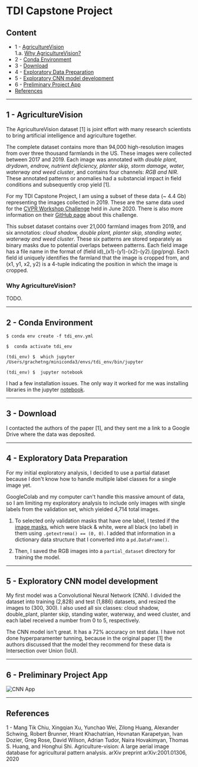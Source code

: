 # TDI Capstone Project

## Content

- 1 - [AgricultureVision](#1---agriculturevision)  
        1.a. [Why AgricultureVision?](#why-agriculturevision?)  
- 2 - [Conda Environment](#2---conda-environment)
- 3 - [Download](#3---download)
- 4 - [Exploratory Data Preparation](#4---exploratory-data-preparation)
- 5 - [Exploratory CNN model development](#5---exploratory-cnn-model-development)
- 6 - [Preliminary Project App](#6---preliminary-project-app)
- [References](#references)

---
## 1 - AgricultureVision

The AgricultureVision dataset [1] is joint effort with many research scientists to bring artificial intelligence and agriculture together.

The complete dataset contains more than 94,000 high-resolution images from over three thousand farmlands in the US. These images were collected between 2017 and 2019. Each image was annotated with *double plant, drydown, endrow, nutrient deficiency, planter skip, storm damage, water, waterway and weed cluster*, and contains four channels: *RGB and NIR*. These annotated patterns or anomalies had a substancial impact in field conditions and subsequently crop yield [1].

For my TDI Capstone Project, I am using a subset of these data (~ 4.4 Gb) representing the images collected in 2019. These are the same data used for the [CVPR Workshop Challenge](https://www.agriculture-vision.com/) held in June 2020. There is also more information on their [GitHub page](https://github.com/SHI-Labs/Agriculture-Vision) about this challenge.

This subset dataset contains over 21,000 farmland images from 2019, and six annotatios: *cloud shadow, double plant, planter skip, standing water, waterway and weed cluster*. These six patterns are stored separately as binary masks due to potential overlaps between patterns. Each field image has a file name in the format of \(field id)_(x1)-(y1)-(x2)-(y2).(jpg/png). Each field id uniquely identifies the farmland that the image is cropped from, and (x1, y1, x2, y2) is a 4-tuple indicating the position in which the image is cropped.



### Why AgricultureVision?
TODO.

---
## 2 - Conda Environment

```{bash}
$ conda env create -f tdi_env.yml

$  conda activate tdi_env

(tdi_env) $  which jupyter
/Users/grachetng/miniconda3/envs/tdi_env/bin/jupyter

(tdi_env) $  jupyter notebook
```

I had a few installation issues. The only way it worked for me was installing libraries in the jupyter [notebook](1_install_libraries.ipynb).


---
## 3 - Download

I contacted the authors of the paper [1], and they sent me a link to a Google Drive where the data was deposited.


---
## 4 - Exploratory Data Preparation

For my initial exploratory analysis, I decided to use a partial dataset because I don't know how to handle multiple label classes for a single image yet.

GoogleColab and my computer can't handle this massive amount of data, so I am limiting my exploratory analysis to include only images with single labels from the validation set, which yielded 4,714 total images.

1. To selected only validation masks that have one label, I tested if the [image masks](./2_get_single_image_files.ipynb), which were black & white, were all black (no label) in them using `.getextrema() == (0, 0)`. I added that information in a dictionary data structure that I converted into a `pd.DataFrame()`.

2. Then, I saved the RGB images into a `partial_dataset` directory for training the model.


---
## 5 - Exploratory CNN model development

My first model was a Convolutional Neural Network (CNN). I divided the dataset into training (2,828) and test (1,886) datasets, and resized the images to (300, 300). I also used all six classes: cloud shadow, double_plant, planter skip, standing water, waterway, and weed cluster, and each label received a number from 0 to 5, respectively.

The CNN model isn't great. It has a 72% accuracy on test data. I have not done hyperparamenter tunning, because in the original paper [1] the authors discussed that the model they recommend for these data is Intersection over Union (IoU).


---
## 6 - Preliminary Project App

![CNN App](cnn_app.gif)


---
## References

1 - Mang Tik Chiu, Xingqian Xu, Yunchao Wei, Zilong Huang, Alexander Schwing, Robert Brunner,  Hrant Khachatrian, Hovnatan Karapetyan, Ivan Dozier, Greg Rose, David Wilson, Adrian Tudor, Naira Hovakimyan, Thomas S. Huang, and Honghui  Shi. Agriculture-vision: A large aerial image database for agricultural pattern analysis. arXiv preprint arXiv:2001.01306, 2020
